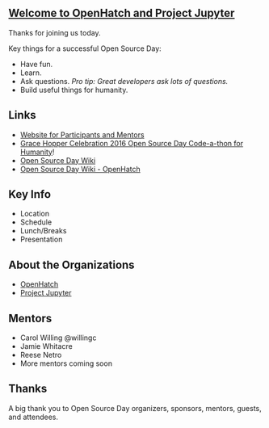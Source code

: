 <!--
.. link:
.. description:
.. tags: welcome, readme
.. date: 2016-10-05
.. title: Welcome
.. slug: welcome
-->
## [Welcome to OpenHatch and Project Jupyter](https://willingc.github.io/ghc-openhatch-2016/welcome/)

Thanks for joining us today.

Key things for a successful Open Source Day:

- Have fun.
- Learn.
- Ask questions. *Pro tip: Great developers ask lots of questions.*
- Build useful things for humanity.

##  Links

- [Website for Participants and Mentors](https://willingc.github.io/ghc-openhatch-2016/welcome/)
- [Grace Hopper Celebration 2016 Open Source Day Code-a-thon for Humanity](http://ghc.anitaborg.org/2016-attend/conference-overview/open-source-day/)!
- [Open Source Day Wiki](http://systers.org/wiki/communities/doku.php?id=wiki:ghc:ghc16:osd)
- [Open Source Day Wiki - OpenHatch](http://systers.org/wiki/communities/doku.php?id=wiki:ghc:ghc16:osd:openhatch)

## Key Info

- Location
- Schedule
- Lunch/Breaks
- Presentation

## About the Organizations

- [OpenHatch](https://openhatch.org)
- [Project Jupyter](https://jupyter.org)

## Mentors

- Carol Willing @willingc
- Jamie Whitacre
- Reese Netro
- More mentors coming soon

## Thanks

A big thank you to Open Source Day organizers, sponsors, mentors,
guests, and attendees.
